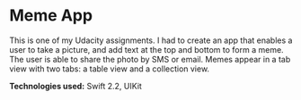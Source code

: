 # Meme App

This is one of my Udacity assignments. I had to create an app that enables a user to take a picture, and add text at the top and bottom to form a meme. The user is able to share the photo by SMS or email. Memes appear in a tab view with two tabs: a table view and a collection view.

__Technologies used:__ Swift 2.2, UIKit
